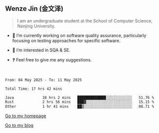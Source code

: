 ## Wenze Jin (金文泽)

> I am an undergraduate student at the School of Computer Science, Nanjing University.

- 🔭 I’m currently working on software quality assurance, particularly focusing on testing approaches for specific software.
  
- 🌱 I’m interested in SQA & SE.
  
- ❓ Feel free to give me any suggestions.  

<br>  

<!--START_SECTION:waka-->

```txt
From: 04 May 2025 - To: 11 May 2025

Total Time: 17 hrs 42 mins

Java             10 hrs 2 mins   █████████████░░░░░░░░░░░░   51.76 %
Rust             2 hrs 56 mins   ███▓░░░░░░░░░░░░░░░░░░░░░   15.15 %
Other            1 hr 41 mins    ██▒░░░░░░░░░░░░░░░░░░░░░░   08.71 %
```

<!--END_SECTION:waka-->

[Go to my homepage](https://wenzejin.github.io)

[Go to my blog](https://wenzejin.notion.site/Wenze-Jin-s-Blog-1635e9fa7b6d80b3adcedfacc74aa717?pvs=4)
